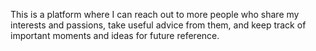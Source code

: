 This is a platform where I can reach out to more people who share my interests and passions, take useful advice from them, and keep track of important moments and ideas for future reference.
